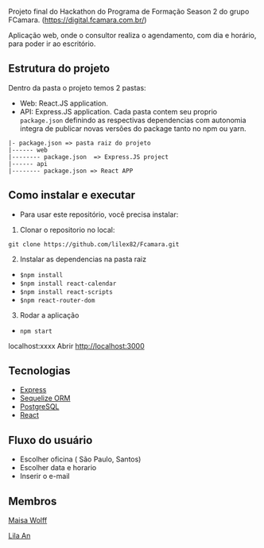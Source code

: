 Projeto final do Hackathon do Programa de Formação Season 2 do grupo FCamara.
(https://digital.fcamara.com.br/)

Aplicação web, onde o consultor realiza o agendamento, com dia e horário, para poder ir ao escritório.

## Estrutura do projeto
Dentro da pasta o projeto temos 2 pastas:
- Web: React.JS application.
- API: Express.JS application.
 Cada pasta contem seu proprio `package.json` definindo as respectivas dependencias com autonomia integra de publicar novas versões do package tanto no npm ou yarn.  
```
|- package.json => pasta raiz do projeto
|------ web
|-------- package.json  => Express.JS project
|------ api
|-------- package.json => React APP
```

## Como instalar e executar 
- Para usar este repositório, você precisa instalar:
1. Clonar o repositorio no local:
```
git clone https://github.com/lilex82/Fcamara.git
```
2. Instalar as dependencias na pasta raiz
-  `$npm install`
-  `$npm install react-calendar `
-  `$npm install react-scripts`
-  `$npm react-router-dom`

3. Rodar a aplicação 
-   `npm start`

localhost:xxxx
Abrir [http://localhost:3000](http://localhost:3000)

## Tecnologias

- [Express]("https://expressjs.com")
- [Sequelize ORM]("https://sequelize.org/master/")
- [PostgreSQL]("https://www.postgresql.org/")
- [React]("https://reactjs.org/")

## Fluxo do usuário
- Escolher oficina ( São Paulo, Santos)
- Escolher data e horario
- Inserir o e-mail


## Membros

<a href="https://github.com/maisawr">Maisa Wolff</a>

<a href="https://github.com/lilex82">Lila An</a>